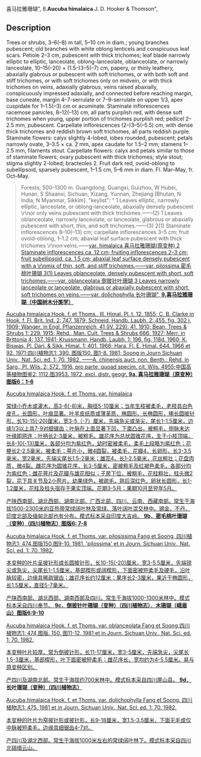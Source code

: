 喜马拉雅珊瑚",
8.**Aucuba himalaica** J. D. Hooker & Thomson",

## Description
Trees or shrubs, 3–6(–8) m tall, 5–10 cm in diam.; young branches pubescent; old branches with white oblong lenticels and conspicuous leaf scars. Petiole 2–3 cm, pubescent with thick trichomes; leaf blade narrowly elliptic to elliptic, lanceolate, oblong-lanceolate, oblanceolate, or narrowly lanceolate, 10–15(–20) × (1.5–)3–5(–7) cm, papery, or thinly leathery, abaxially glabrous or pubescent with soft trichomes, or with both soft and stiff trichomes, or with soft trichomes only on midvein, or with thick trichomes on veins, adaxially glabrous, veins raised abaxially, conspicuously impressed adaxially, and connected before reaching margin, base cuneate, margin 4–7-serrulate or 7–9-serrulate on upper 1/3, apex cuspidate for 1–1.5(–3) cm or acuminate. Staminate inflorescences racemose panicles, 8–12(–13) cm, all parts purplish red, with dense soft trichomes when young, upper portion of trichomes purplish red; pedicel 2–2.5 mm, pubescent. Carpellate inflorescences (2–)3–5(–5.5) cm, with dense thick trichomes and reddish brown soft trichomes, all parts reddish purple. Staminate flowers: calyx slightly 4-lobed, lobes rounded, pubescent; petals narrowly ovate, 3–3.5 × ca. 2 mm, apex caudate for 1.5–2 mm; stamens 1–2.5 mm, filaments stout. Carpellate flowers: calyx and petals similar to those of staminate flowers; ovary pubescent with thick trichomes; style stout; stigma slightly 2-lobed; bracteoles 2. Fruit dark red, ovoid-oblong to subellipsoid, sparsely pubescent, 1–1.5 cm, 5–6 mm in diam. Fl. Mar–May, fr. Oct–May.

> Forests; 500–1300 m. Guangdong, Guangxi, Guizhou, W Hubei, Hunan, S Shaanxi, Sichuan, Xizang, Yunnan, Zhejiang [Bhutan, N India, N Myanmar, Sikkim].
  "keylist": "
1 Leaves elliptic, narrowly elliptic, lanceolate, or oblong-lanceolate, abaxially densely pubescent \r\nor only veins pubescent with thick trichomes.——(2)
1 Leaves oblanceolate, narrowly lanceolate, or lanceolate, glabrous or abaxially pubescent with short, thin, and soft trichomes.——(3)
2(1) Staminate inflorescences 8–10(–13) cm; carpellate inflorescences 3–5 cm; fruit ovoid-oblong, 1–1.2 cm; abaxial leaf surface pubescent with thick trichomes \r\non veins.——<a href='/info/Aucuba himalaica var. himalaica?t=foc'>var. himalaica 喜马拉雅珊瑚(原变种)
2 Staminate inflorescences ca. 12 cm; fruiting inflorescences 2–3 cm; fruit subellipsoid, ca. 1.5 cm; abaxial leaf surface densely pubescent with a \r\nmix of thin, soft, and stiff trichomes.——<a href='/info/Aucuba himalaica var. pilossima?t=foc'>var. pilossima 密毛桃叶珊瑚
3(1) Leaves oblanceolate, densely pubescent with short, soft trichomes.——<a href='/info/Aucuba himalaica var. oblanceolata?t=foc'>var. oblanceolata 倒披针叶珊瑚
3 Leaves narrowly lanceolate or lanceolate, glabrous or abaxially pubescent with short, soft trichomes on veins.——<a href='/info/Aucuba himalaica var. dolichophylla?t=foc'>var. dolichophylla 长叶珊瑚",
**9.喜马拉雅珊瑚（中国树木分类学）**

Aucuba himalaica Hook. f. et Thoms., Ill. Himal. Pl. t. 12. 1855; C. B. Clarke in Hook. f. Fl. Brit. Ind. 2: 747. 1879; Schneid. Handb. Laubh. 2: 455. fig. 302 i. 1909; Wanger. in Engl. Pflanzenreich, 41 (IV. 229): 41. 1910; Bean, Trees & Shrubs 1: 229. 1915; Rehd., Man. Cult. Trees & Shrubs 666. 1927; Merr. in Brittonia 4: 137. 1941; Krussmann, Handb. Laubh. 1: 196. fig. 118d. 1960; K. Biswas, Pl. Darj. & Sikk. Himal. 1: 401. 1966; Hara, Fl. E. Himal. 644. 1966 et 92. 1971;四川植物志1: 390. 图版150. 图1-8. 1981; Soong in Journ Sichuan Univ., Nat. Sci. ed. 1: 70. 1982. ——A. chinensis auct. non. Benth.: Rehd. in Sarg., Pl. Wils. 2: 572. 1916, pro parte, quoad specim. cit. Wils. 4955;中国高等植物图鉴2: 1112.图3953. 1972, excl. distr. geogr.
**9a. 喜马拉雅珊瑚（原变种）图版6：1-6**

Aucuba himalaica Hook. f. et Thoms. var. himalaica

常绿小乔木或灌木，高3-6(-8)米，胸径5-10厘米；当年生枝被柔毛，老枝具白色皮孔，长圆形，叶痕显著。叶羊皮纸质或薄革质，椭圆形、长椭圆形，稀长圆披针形，长10-15(-20)厘米，宽3-5（-7）厘米，先端急尖或渐尖，尾长1-1.5厘米，边缘1/3以上具7-9对细锯齿；叶脉在上面显著下凹，下面凸出，被粗毛，侧脉未达叶缘即网连；叶柄长2-3厘米，被粗毛。雄花序为总状圆锥花序，生于小枝顶端，长8-10(-13)厘米，各部分均为紫红色，幼时密被柔毛，柔毛上段略为紫红色；花梗长2-2.5毫米，被柔毛；萼片小，微4圆裂，被柔毛，花瓣4，长卵形，长3-3.5毫米，宽2毫米，先端尖尾长1.5-2毫米；雄蕊4，长1-2.5毫米，花丝粗壮；花盘肉质，微4裂。雌花序为圆锥花序，长3-5厘米，密被粗毛及红褐色柔毛，各部分均为紫红色；雌花萼片及花瓣与雄花相似；子房下位，被粗毛，花柱粗壮，柱头微2裂，花下具关节及2小苞片。幼果绿色，被疏毛，熟后深红色，卵状长圆形，长1-1.2厘米，花柱及柱头宿存于果实顶端。花期3-5月；果期10月至翌年5月。

产陕西南部、湖北西部、湖南北部、广西北部、四川、云南、西藏南部。常生于海拔1500-2300米的亚热带常绿阔叶林及常绿、落叶阔叶混交林中。锡金、不丹、印度北部及缅甸北部也有分布。模式标本采自印度大吉岭。
**9b．密毛桃叶珊瑚（变种）（四川植物志）图版6: 7-8**

Aucuba himalaica Hook. f. et Thoms. var. pilosissima Fang et Soong, 四川植物志1: 474.图版150.图9-10. 1981, 'pilossima' et in Journ. Sichuan Univ., Nat. Sci. ed. 1: 70. 1982.

本变种的叶片呈披针形或长圆披针形，长10-15(-20)厘米，宽3-5.5厘米，先端锐尖或急尖，尖尾长1-1.5厘米，基部楔形或阔楔形，下面密被短柔毛及硬毛，沿叶脉较密，边缘具稀疏锯齿；雄花序长约12厘米；果序长2-3厘米，果近于椭圆形，长1.5厘米，直径5-7毫米。

产陕西南部、湖北西部、湖南西部及四川。常生于海拔1000-1300米林中。模式标本采自四川奉节。
**9c．倒披针叶珊瑚（变种）（四川植物志）．木珊瑚（峨眉山）图版6:9-10**

Aucuba himalaica Hook. f. et Thoms. var. oblanceolata Fang et Soong,四川植物志1: 474,图版. 150. 图11-12. 1981 et in Journ. Sichuan Univ., Nat. Sci. ed. 1: 70. 1982.

本变种叶片较厚，常为倒披针形，长11-17厘米，宽3-5厘米，先端急尖，尖尾长1.5-3厘米，基部楔形，叶下面密被短柔毛；雌花序长、宽均约为4-5.5厘米。易与原变种区别。

产四川及湖南北部。常生于海拔约700米林中。模式标本采自四川屏山县。
**9d．长叶珊瑚（变种）（四川植物志）**

Aucuba himalaica Hook. f. et Thoms. var. dolichophylla Fang et Soong, 四川植物志1: 475. 1981 et in Journ. Sichuan Univ., Nat. Scl. ed. 1: 70. 1982.

本变种的叶片为窄披针形或披针形，长9-18厘米，宽1.5-3.5厘米，下面无毛或仅中脉被短柔毛，边缘具细锯齿4-7对。

产四川及湖北西部。常生于海拔1000米左右的常绿阔叶林下。模式标本采自四川北碚缙云山。
